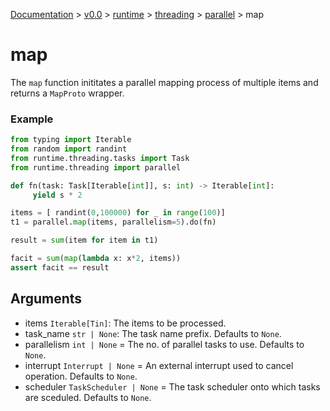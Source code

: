 [Documentation](/docs/documentation.md) >
 [v0.0](/docs/0.0/version.md) >
  [runtime](/docs/0.0/runtime/module.md) >
   [threading](/docs/0.0/runtime/threading/module.md) >
    [parallel](/docs/0.0/runtime/threading/parallel/module.md) >
     map

# map

The `map` function inititates a parallel mapping process of multiple items and returns a `MapProto` wrapper.

### Example

```python
from typing import Iterable
from random import randint
from runtime.threading.tasks import Task
from runtime.threading import parallel

def fn(task: Task[Iterable[int]], s: int) -> Iterable[int]:
     yield s * 2

items = [ randint(0,100000) for _ in range(100)]
t1 = parallel.map(items, parallelism=5).do(fn)

result = sum(item for item in t1)

facit = sum(map(lambda x: x*2, items))
assert facit == result
```

## Arguments

- items `Iterable[Tin]`: The items to be processed.
- task_name `str | None`: The task name prefix. Defaults to `None`.
- parallelism `int | None` = The no. of parallel tasks to use. Defaults to `None`.
- interrupt `Interrupt | None` = An external interrupt used to cancel operation. Defaults to `None`.
- scheduler `TaskScheduler | None` = The task scheduler onto which tasks are sceduled. Defaults to `None`.